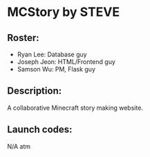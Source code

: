 # MCStory by STEVE
## Roster: 
* Ryan Lee: Database guy
* Joseph Jeon: HTML/Frontend guy
* Samson Wu: PM, Flask guy

## Description:
A collaborative Minecraft story making website.

## Launch codes:
N/A atm
